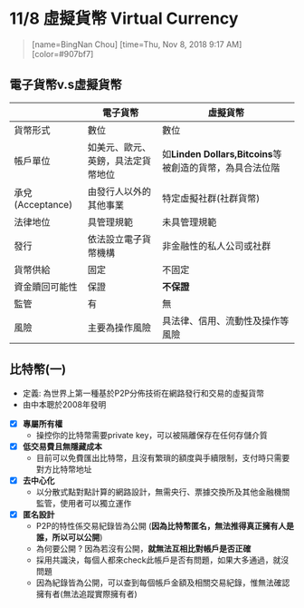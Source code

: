 11/8 虛擬貨幣 Virtual Currency
===
> [name=BingNan Chou] [time=Thu, Nov 8, 2018 9:17 AM] [color=#907bf7]

電子貨幣v.s虛擬貨幣
---
||電子貨幣|虛擬貨幣
|---|---|---
|貨幣形式|數位|數位
|帳戶單位|如美元、歐元、英鎊，具法定貨幣地位|如**Linden Dollars,Bitcoins**等被創造的貨幣，為具合法位階
|承兌(Acceptance)|由發行人以外的其他事業|特定虛擬社群(社群貨幣)
|法律地位|具管理規範|未具管理規範
|發行|依法設立電子貨幣機構|非金融性的私人公司或社群
|貨幣供給|固定|不固定
|資金贖回可能性|保證|**不保證**
|監管|有|無
|風險|主要為操作風險|具法律、信用、流動性及操作等風險

比特幣(一)
---
- 定義: 為世界上第一種基於P2P分佈技術在網路發行和交易的虛擬貨幣
- 由中本聰於2008年發明
- [x] **專屬所有權**
    - 操控你的比特幣需要private key，可以被隔離保存在任何存儲介質
- [x] **低交易費且無隱藏成本**
    - 目前可以免費匯出比特幣，且沒有繁瑣的額度與手續限制，支付時只需要對方比特幣地址
- [x] **去中心化**
    - 以分散式點對點計算的網路設計，無需央行、票據交換所及其他金融機關監管，使用者可以獨立運作
- [x] **匿名設計**
    - P2P的特性係交易紀錄皆為公開 (**因為比特幣匿名，無法推得真正擁有人是誰，所以可以公開**)
    - 為何要公開 ? 因為若沒有公開，**就無法互相比對帳戶是否正確**
    - 採用共識決，每個人都來check此帳戶是否有問題，如果大多通過，就沒問題
    - 因為紀錄皆為公開，可以查到每個帳戶金額及相關交易紀錄，惟無法確認擁有者(無法追蹤實際擁有者)







